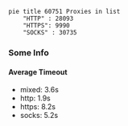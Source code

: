 
```mermaid
pie title 60751 Proxies in list
    "HTTP" : 28093
    "HTTPS": 9990
    "SOCKS" : 30735
```

### Some Info
#### Average Timeout

- mixed: 3.6s
- http: 1.9s
- https: 8.2s
- socks: 5.2s